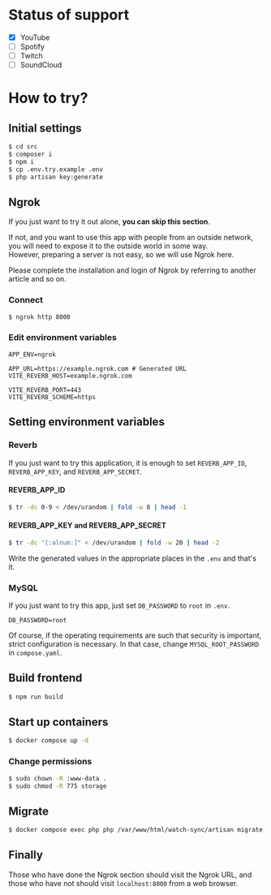 # Status of support
- [x] YouTube
- [ ] Spotify
- [ ] Twitch
- [ ] SoundCloud

# How to try?

## Initial settings
```bash
$ cd src
$ composer i
$ npm i
$ cp .env.try.example .env
$ php artisan key:generate
```

## Ngrok
If you just want to try it out alone, **you can skip this section**.

If not, and you want to use this app with people from an outside network, you will need to expose it to the outside world in some way.<br>
However, preparing a server is not easy, so we will use Ngrok here.

Please complete the installation and login of Ngrok by referring to another article and so on.

### Connect
```bash
$ ngrok http 8000
```
### Edit environment variables
```
APP_ENV=ngrok

APP_URL=https://example.ngrok.com # Generated URL
VITE_REVERB_HOST=example.ngrok.com

VITE_REVERB_PORT=443
VITE_REVERB_SCHEME=https
```

## Setting environment variables
### Reverb
If you just want to try this application, it is enough to set `REVERB_APP_ID`, `REVERB_APP_KEY`, and `REVERB_APP_SECRET`.

#### REVERB_APP_ID
```bash
$ tr -dc 0-9 < /dev/urandom | fold -w 8 | head -1
```

#### REVERB_APP_KEY and REVERB_APP_SECRET
```bash
$ tr -dc "[:alnum:]" < /dev/urandom | fold -w 20 | head -2
```

Write the generated values in the appropriate places in the `.env` and that's it.

### MySQL
If you just want to try this app, just set `DB_PASSWORD` to `root` in `.env`.
```
DB_PASSWORD=root
```

Of course, if the operating requirements are such that security is important, strict configuration is necessary.
In that case, change `MYSQL_ROOT_PASSWORD` in `compose.yaml`.

## Build frontend
```bash
$ npm run build
 ```

## Start up containers
```bash
$ docker compose up -d
```
### Change permissions
```bash
$ sudo chown -R :www-data .
$ sudo chmod -R 775 storage
```

## Migrate
```bash
$ docker compose exec php php /var/www/html/watch-sync/artisan migrate
```

## Finally
Those who have done the Ngrok section should visit the Ngrok URL, and those who have not should visit `localhost:8000` from a web browser.
